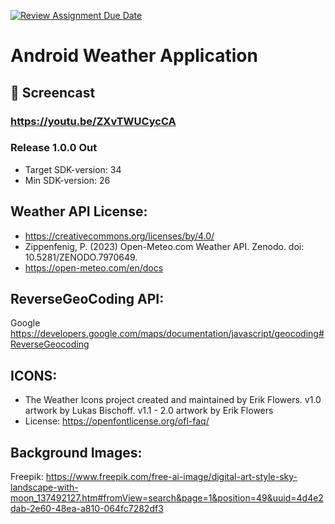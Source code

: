 [![Review Assignment Due Date](https://classroom.github.com/assets/deadline-readme-button-24ddc0f5d75046c5622901739e7c5dd533143b0c8e959d652212380cedb1ea36.svg)](https://classroom.github.com/a/ddaA58Qm)

# Android Weather Application
## 🎥 Screencast 
### https://youtu.be/ZXvTWUCycCA

### Release 1.0.0 Out

* Target SDK-version: 34
* Min SDK-version: 26

## Weather API License:
- https://creativecommons.org/licenses/by/4.0/
- Zippenfenig, P. (2023) Open-Meteo.com Weather API. Zenodo. doi: 10.5281/ZENODO.7970649.
- https://open-meteo.com/en/docs

## ReverseGeoCoding API:
Google https://developers.google.com/maps/documentation/javascript/geocoding#ReverseGeocoding

## ICONS:
- The Weather Icons project created and maintained by Erik Flowers. v1.0 artwork by Lukas Bischoff. v1.1 - 2.0 artwork by Erik Flowers
- License: https://openfontlicense.org/ofl-faq/

## Background Images: 
Freepik: https://www.freepik.com/free-ai-image/digital-art-style-sky-landscape-with-moon_137492127.htm#fromView=search&page=1&position=49&uuid=4d4e2dab-2e60-48ea-a810-064fc7282df3
